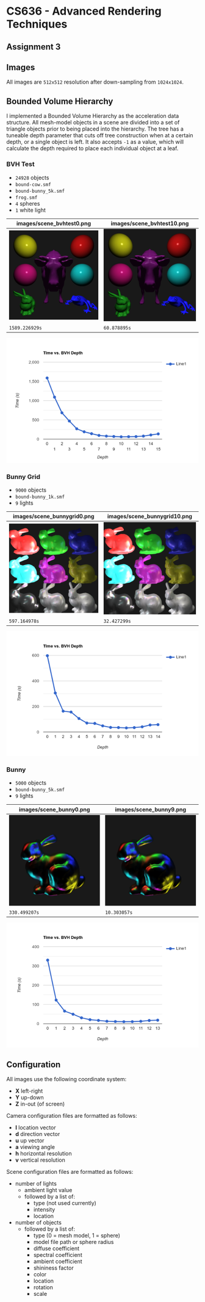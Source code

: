# CS636 - Advanced Rendering Techniques
## Assignment 3

## Images
All images are `512x512` resolution after down-sampling from `1024x1024`.

## Bounded Volume Hierarchy
I implemented a Bounded Volume Hierarchy as the acceleration data structure.
All mesh-model objects in a scene are divided into a set of triangle objects prior to being placed into the hierarchy.
The tree has a tuneable depth parameter that cuts off tree construction when at a certain depth, or a single object is left.
It also accepts `-1` as a value, which will calculate the depth required to place each individual object at a leaf.

### BVH Test
- `24928` objects
- `bound-cow.smf`
- `bound-bunny_5k.smf`
- `frog.smf`
- `4` spheres
- `1` white light

images/scene_bvhtest0.png | images/scene_bvhtest10.png
--- | ---
![](images/scene_bvhtest0.png) | ![](images/scene_bvhtest10.png)
`1589.226929s` | `60.878895s`

![](images/bvhtestline-graph.png)

### Bunny Grid
- `9000` objects
- `bound-bunny_1k.smf`
- `9` lights

images/scene_bunnygrid0.png | images/scene_bunnygrid10.png
--- | ---
![](images/scene_bunnygrid0.png) | ![](images/scene_bunnygrid10.png)
`597.164978s` | `32.427299s`

![](images/bunnygridline-graph.png)

### Bunny
- `5000` objects
- `bound-bunny_5k.smf`
- `9` lights

images/scene_bunny0.png | images/scene_bunny9.png
--- | ---
![](images/scene_bunny0.png) | ![](images/scene_bunny9.png)
`330.499207s` | `10.303057s`

![](images/bunnyline-graph.png)

## Configuration
All images use the following coordinate system:
- **X** left-right
- **Y** up-down
- **Z** in-out (of screen)

Camera configuration files are formatted as follows:
- **l** location vector
- **d** direction vector
- **u** up vector
- **a** viewing angle
- **h** horizontal resolution
- **v** vertical resolution

Scene configuration files are formatted as follows:
- number of lights
    - ambient light value
    - followed by a list of:
        - type (not used currently)
        - intensity
        - location
- number of objects
    - followed by a list of:
        - type (0 = mesh model, 1 = sphere)
        - model file path or sphere radius
        - diffuse coefficient
        - spectral coefficient
        - ambient coefficient
        - shininess factor
        - color
        - location
        - rotation
        - scale